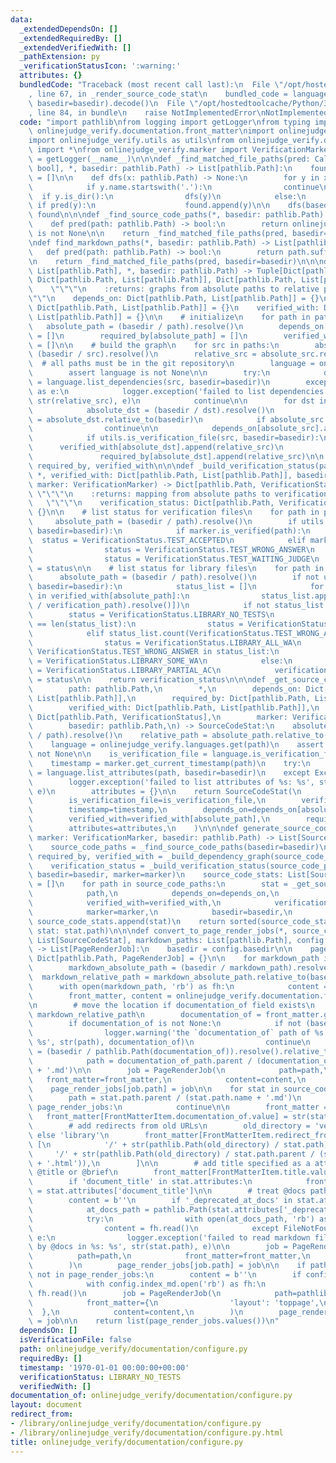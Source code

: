 ```yaml
---
data:
  _extendedDependsOn: []
  _extendedRequiredBy: []
  _extendedVerifiedWith: []
  _pathExtension: py
  _verificationStatusIcon: ':warning:'
  attributes: {}
  bundledCode: "Traceback (most recent call last):\n  File \"/opt/hostedtoolcache/Python/3.8.5/x64/lib/python3.8/site-packages/onlinejudge_verify/documentation/build.py\"\
    , line 67, in _render_source_code_stat\n    bundled_code = language.bundle(stat.path,\
    \ basedir=basedir).decode()\n  File \"/opt/hostedtoolcache/Python/3.8.5/x64/lib/python3.8/site-packages/onlinejudge_verify/languages/python.py\"\
    , line 84, in bundle\n    raise NotImplementedError\nNotImplementedError\n"
  code: "import pathlib\nfrom logging import getLogger\nfrom typing import *\n\nimport\
    \ onlinejudge_verify.documentation.front_matter\nimport onlinejudge_verify.languages\n\
    import onlinejudge_verify.utils as utils\nfrom onlinejudge_verify.documentation.type\
    \ import *\nfrom onlinejudge_verify.marker import VerificationMarker\n\nlogger\
    \ = getLogger(__name__)\n\n\ndef _find_matched_file_paths(pred: Callable[[pathlib.Path],\
    \ bool], *, basedir: pathlib.Path) -> List[pathlib.Path]:\n    found: List[pathlib.Path]\
    \ = []\n\n    def dfs(x: pathlib.Path) -> None:\n        for y in x.iterdir():\n\
    \            if y.name.startswith('.'):\n                continue\n          \
    \  if y.is_dir():\n                dfs(y)\n            else:\n               \
    \ if pred(y):\n                    found.append(y)\n\n    dfs(basedir)\n    return\
    \ found\n\n\ndef _find_source_code_paths(*, basedir: pathlib.Path) -> List[pathlib.Path]:\n\
    \    def pred(path: pathlib.Path) -> bool:\n        return onlinejudge_verify.languages.get(path)\
    \ is not None\n\n    return _find_matched_file_paths(pred, basedir=basedir)\n\n\
    \ndef find_markdown_paths(*, basedir: pathlib.Path) -> List[pathlib.Path]:\n \
    \   def pred(path: pathlib.Path) -> bool:\n        return path.suffix == '.md'\n\
    \n    return _find_matched_file_paths(pred, basedir=basedir)\n\n\ndef _build_dependency_graph(paths:\
    \ List[pathlib.Path], *, basedir: pathlib.Path) -> Tuple[Dict[pathlib.Path, List[pathlib.Path]],\
    \ Dict[pathlib.Path, List[pathlib.Path]], Dict[pathlib.Path, List[pathlib.Path]]]:\n\
    \    \"\"\"\n    :returns: graphs from absolute paths to relative paths\n    \"\
    \"\"\n    depends_on: Dict[pathlib.Path, List[pathlib.Path]] = {}\n    required_by:\
    \ Dict[pathlib.Path, List[pathlib.Path]] = {}\n    verified_with: Dict[pathlib.Path,\
    \ List[pathlib.Path]] = {}\n\n    # initialize\n    for path in paths:\n     \
    \   absolute_path = (basedir / path).resolve()\n        depends_on[absolute_path]\
    \ = []\n        required_by[absolute_path] = []\n        verified_with[absolute_path]\
    \ = []\n\n    # build the graph\n    for src in paths:\n        absolute_src =\
    \ (basedir / src).resolve()\n        relative_src = absolute_src.relative_to(basedir)\
    \  # all paths must be in the git repository\n        language = onlinejudge_verify.languages.get(src)\n\
    \        assert language is not None\n\n        try:\n            dependencies\
    \ = language.list_dependencies(src, basedir=basedir)\n        except Exception\
    \ as e:\n            logger.exception('failed to list dependencies of %s: %s',\
    \ str(relative_src), e)\n            continue\n\n        for dst in dependencies:\n\
    \            absolute_dst = (basedir / dst).resolve()\n            relative_dst\
    \ = absolute_dst.relative_to(basedir)\n            if absolute_src == absolute_dst:\n\
    \                continue\n\n            depends_on[absolute_src].append(relative_dst)\n\
    \            if utils.is_verification_file(src, basedir=basedir):\n          \
    \      verified_with[absolute_dst].append(relative_src)\n            else:\n \
    \               required_by[absolute_dst].append(relative_src)\n\n    return depends_on,\
    \ required_by, verified_with\n\n\ndef _build_verification_status(paths: List[pathlib.Path],\
    \ *, verified_with: Dict[pathlib.Path, List[pathlib.Path]], basedir: pathlib.Path,\
    \ marker: VerificationMarker) -> Dict[pathlib.Path, VerificationStatus]:\n   \
    \ \"\"\"\n    :returns: mapping from absolute paths to verification status\n \
    \   \"\"\"\n    verification_status: Dict[pathlib.Path, VerificationStatus] =\
    \ {}\n\n    # list status for verification files\n    for path in paths:\n   \
    \     absolute_path = (basedir / path).resolve()\n        if utils.is_verification_file(path,\
    \ basedir=basedir):\n            if marker.is_verified(path):\n              \
    \  status = VerificationStatus.TEST_ACCEPTED\n            elif marker.is_failed(path):\n\
    \                status = VerificationStatus.TEST_WRONG_ANSWER\n            else:\n\
    \                status = VerificationStatus.TEST_WAITING_JUDGE\n            verification_status[absolute_path]\
    \ = status\n\n    # list status for library files\n    for path in paths:\n  \
    \      absolute_path = (basedir / path).resolve()\n        if not utils.is_verification_file(path,\
    \ basedir=basedir):\n            status_list = []\n            for verification_path\
    \ in verified_with[absolute_path]:\n                status_list.append(verification_status[(basedir\
    \ / verification_path).resolve()])\n            if not status_list:\n        \
    \        status = VerificationStatus.LIBRARY_NO_TESTS\n            elif status_list.count(VerificationStatus.TEST_ACCEPTED)\
    \ == len(status_list):\n                status = VerificationStatus.LIBRARY_ALL_AC\n\
    \            elif status_list.count(VerificationStatus.TEST_WRONG_ANSWER) == len(status_list):\n\
    \                status = VerificationStatus.LIBRARY_ALL_WA\n            elif\
    \ VerificationStatus.TEST_WRONG_ANSWER in status_list:\n                status\
    \ = VerificationStatus.LIBRARY_SOME_WA\n            else:\n                status\
    \ = VerificationStatus.LIBRARY_PARTIAL_AC\n            verification_status[absolute_path]\
    \ = status\n\n    return verification_status\n\n\ndef _get_source_code_stat(\n\
    \        path: pathlib.Path,\n        *,\n        depends_on: Dict[pathlib.Path,\
    \ List[pathlib.Path]],\n        required_by: Dict[pathlib.Path, List[pathlib.Path]],\n\
    \        verified_with: Dict[pathlib.Path, List[pathlib.Path]],\n        verification_status:\
    \ Dict[pathlib.Path, VerificationStatus],\n        marker: VerificationMarker,\n\
    \        basedir: pathlib.Path,\n) -> SourceCodeStat:\n    absolute_path = (basedir\
    \ / path).resolve()\n    relative_path = absolute_path.relative_to(basedir)\n\
    \    language = onlinejudge_verify.languages.get(path)\n    assert language is\
    \ not None\n\n    is_verification_file = language.is_verification_file(path, basedir=basedir)\n\
    \    timestamp = marker.get_current_timestamp(path)\n    try:\n        attributes\
    \ = language.list_attributes(path, basedir=basedir)\n    except Exception as e:\n\
    \        logger.exception('failed to list attributes of %s: %s', str(relative_path),\
    \ e)\n        attributes = {}\n\n    return SourceCodeStat(\n        path=relative_path,\n\
    \        is_verification_file=is_verification_file,\n        verification_status=verification_status[absolute_path],\n\
    \        timestamp=timestamp,\n        depends_on=depends_on[absolute_path],\n\
    \        verified_with=verified_with[absolute_path],\n        required_by=required_by[absolute_path],\n\
    \        attributes=attributes,\n    )\n\n\ndef generate_source_code_stats(*,\
    \ marker: VerificationMarker, basedir: pathlib.Path) -> List[SourceCodeStat]:\n\
    \    source_code_paths = _find_source_code_paths(basedir=basedir)\n    depends_on,\
    \ required_by, verified_with = _build_dependency_graph(source_code_paths, basedir=basedir)\n\
    \    verification_status = _build_verification_status(source_code_paths, verified_with=verified_with,\
    \ basedir=basedir, marker=marker)\n    source_code_stats: List[SourceCodeStat]\
    \ = []\n    for path in source_code_paths:\n        stat = _get_source_code_stat(\n\
    \            path,\n            depends_on=depends_on,\n            required_by=required_by,\n\
    \            verified_with=verified_with,\n            verification_status=verification_status,\n\
    \            marker=marker,\n            basedir=basedir,\n        )\n       \
    \ source_code_stats.append(stat)\n    return sorted(source_code_stats, key=lambda\
    \ stat: stat.path)\n\n\ndef convert_to_page_render_jobs(*, source_code_stats:\
    \ List[SourceCodeStat], markdown_paths: List[pathlib.Path], config: SiteRenderConfig)\
    \ -> List[PageRenderJob]:\n    basedir = config.basedir\n\n    page_render_jobs:\
    \ Dict[pathlib.Path, PageRenderJob] = {}\n\n    for markdown_path in markdown_paths:\n\
    \        markdown_absolute_path = (basedir / markdown_path).resolve()\n      \
    \  markdown_relative_path = markdown_absolute_path.relative_to(basedir)\n\n  \
    \      with open(markdown_path, 'rb') as fh:\n            content = fh.read()\n\
    \        front_matter, content = onlinejudge_verify.documentation.front_matter.split_front_matter(content)\n\
    \n        # move the location if documentation_of field exists\n        path =\
    \ markdown_relative_path\n        documentation_of = front_matter.get(FrontMatterItem.documentation_of.value)\n\
    \        if documentation_of is not None:\n            if not (basedir / pathlib.Path(documentation_of)).exists():\n\
    \                logger.warning('the `documentation_of` path of %s is not found:\
    \ %s', str(path), documentation_of)\n                continue\n            documentation_of_path\
    \ = (basedir / pathlib.Path(documentation_of)).resolve().relative_to(basedir)\n\
    \            path = documentation_of_path.parent / (documentation_of_path.name\
    \ + '.md')\n\n        job = PageRenderJob(\n            path=path,\n         \
    \   front_matter=front_matter,\n            content=content,\n        )\n    \
    \    page_render_jobs[job.path] = job\n\n    for stat in source_code_stats:\n\
    \        path = stat.path.parent / (stat.path.name + '.md')\n        if path in\
    \ page_render_jobs:\n            continue\n\n        front_matter = {}\n     \
    \   front_matter[FrontMatterItem.documentation_of.value] = str(stat.path)\n\n\
    \        # add redirects from old URLs\n        old_directory = 'verify' if stat.is_verification_file\
    \ else 'library'\n        front_matter[FrontMatterItem.redirect_from.value] =\
    \ [\n            '/' + str(pathlib.Path(old_directory) / stat.path),\n       \
    \     '/' + str(pathlib.Path(old_directory) / stat.path.parent / (stat.path.name\
    \ + '.html')),\n        ]\n\n        # add title specified as a attributes like\
    \ @title or @brief\n        front_matter[FrontMatterItem.title.value] = str(stat.path)\n\
    \        if 'document_title' in stat.attributes:\n            front_matter[FrontMatterItem.title.value]\
    \ = stat.attributes['document_title']\n\n        # treat @docs path/to.md directives\n\
    \        content = b''\n        if '_deprecated_at_docs' in stat.attributes:\n\
    \            at_docs_path = pathlib.Path(stat.attributes['_deprecated_at_docs'])\n\
    \            try:\n                with open(at_docs_path, 'rb') as fh:\n    \
    \                content = fh.read()\n            except FileNotFoundError as\
    \ e:\n                logger.exception('failed to read markdown file specified\
    \ by @docs in %s: %s', str(stat.path), e)\n\n        job = PageRenderJob(\n  \
    \          path=path,\n            front_matter=front_matter,\n            content=content,\n\
    \        )\n        page_render_jobs[job.path] = job\n\n    if pathlib.Path('index.md')\
    \ not in page_render_jobs:\n        content = b''\n        if config.index_md.exists():\n\
    \            with config.index_md.open('rb') as fh:\n                content =\
    \ fh.read()\n        job = PageRenderJob(\n            path=pathlib.Path('index.md'),\n\
    \            front_matter={\n                'layout': 'toppage',\n          \
    \  },\n            content=content,\n        )\n        page_render_jobs[job.path]\
    \ = job\n\n    return list(page_render_jobs.values())\n"
  dependsOn: []
  isVerificationFile: false
  path: onlinejudge_verify/documentation/configure.py
  requiredBy: []
  timestamp: '1970-01-01 00:00:00+00:00'
  verificationStatus: LIBRARY_NO_TESTS
  verifiedWith: []
documentation_of: onlinejudge_verify/documentation/configure.py
layout: document
redirect_from:
- /library/onlinejudge_verify/documentation/configure.py
- /library/onlinejudge_verify/documentation/configure.py.html
title: onlinejudge_verify/documentation/configure.py
---
```

